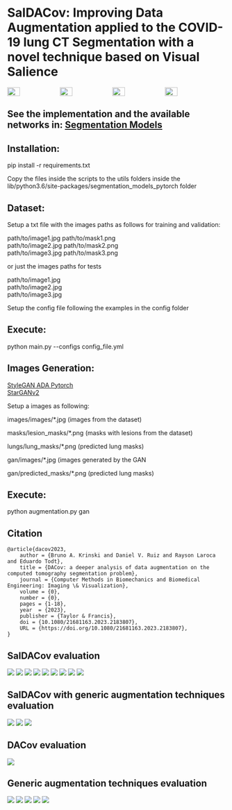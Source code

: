 <h1>SalDACov: Improving Data Augmentation applied to the COVID-19 lung CT Segmentation with a novel technique based on Visual Salience</h1>

<div style="display:flex;">
    <img src='images/img1.jpg' style="width:24%;">
    <img src='images/img2.jpg' style="width:24%;">
    <img src='images/img3.jpg' style="width:24%;">
    <img src='images/img4.jpg' style="width:24%;">
</div>

<h2>See the implementation and the available networks in: <a href="https://github.com/qubvel/segmentation_models.pytorch" target="_blank">Segmentation Models</a></h2>

<h2>Installation:</h2>

<p>pip install -r requirements.txt</p>

<p>Copy the files inside the scripts to the utils folders inside the lib/python3.6/site-packages/segmentation_models_pytorch folder</p>

<h2>Dataset:</h2>

<p>Setup a txt file with the images paths as follows for training and validation:</p>

<p>path/to/image1.jpg path/to/mask1.png <br>
path/to/image2.jpg path/to/mask2.png <br>
path/to/image3.jpg path/to/mask3.png</p>

<p>or just the images paths for tests</p>
<p>path/to/image1.jpg<br>
path/to/image2.jpg<br>
path/to/image3.jpg</p>

<p>Setup the config file following the examples in the config folder</p>

<h2>Execute:</h2>
<p>python main.py --configs config_file.yml</p>

<h2>Images Generation:</h2>

<a href="https://github.com/NVlabs/stylegan2-ada-pytorch">StyleGAN ADA Pytorch</a><br>
<a href="https://github.com/clovaai/stargan-v2">StarGANv2</a>

<p>Setup a images as following:</p>
<p>images/images/*.jpg (images from the dataset)</p>
<p>masks/lesion_masks/*.png (masks with lesions from the dataset)</p>
<p>lungs/lung_masks/*.png (predicted lung masks)</p>
<p>gan/images/*.jpg (images generated by the GAN</p>
<p>gan/predicted_masks/*.png (predicted lung masks)</p>

<h2>Execute:</h2>
<p>python augmentation.py gan</p>

<h2>Citation</h2>

```
@article{dacov2023,
    author = {Bruno A. Krinski and Daniel V. Ruiz and Rayson Laroca and Eduardo Todt},
    title = {DACov: a deeper analysis of data augmentation on the computed tomography segmentation problem},
    journal = {Computer Methods in Biomechanics and Biomedical Engineering: Imaging \& Visualization},
    volume = {0},
    number = {0},
    pages = {1-18},
    year  = {2023},
    publisher = {Taylor & Francis},
    doi = {10.1080/21681163.2023.2183807},
    URL = {https://doi.org/10.1080/21681163.2023.2183807},
}
```

<h2> SalDACov evaluation </h2>

<img src='tables/SalDACov_asas.png'>
<img src='tables/SalDACov_isis.png'>
<img src='tables/SalDACov_xsxs.png'>

<img src='tables/SalDACov_afaf.png'>
<img src='tables/SalDACov_ifif.png'>
<img src='tables/SalDACov_xfxf.png'>

<img src='tables/SalDACov_amam.png'>
<img src='tables/SalDACov_imim.png'>
<img src='tables/SalDACov_xmxm.png'>

<h2> SalDACov with generic augmentation techniques evaluation </h2>

<img src='tables/SalDACov_generic1.png'>
<img src='tables/SalDACov_generic2.png'>
<img src='tables/SalDACov_generic3.png'>

<h2> DACov evaluation </h2>

<img src='tables/DACov.png'>

<h2> Generic augmentation techniques evaluation </h2>

<img src='tables/unified1.png'>
<img src='tables/unified2.png'>
<img src='tables/unified3.png'>
<img src='tables/unified4.png'>
<img src='tables/unified5.png'>